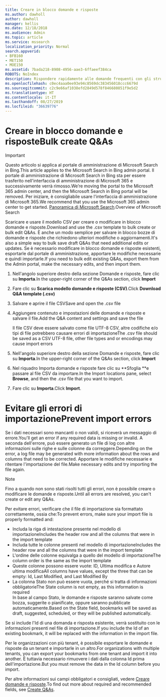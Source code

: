 ```yaml
---
title: Creare in blocco domande e risposte
ms.author: dawholl
author: dawholl
manager: kellis
ms.date: 12/18/2018
ms.audience: Admin
ms.topic: article
ms.service: mssearch
localization_priority: Normal
search.appverid:
- BFB160
- MET150
- MOE150
ms.assetid: 7bada218-8908-4956-aae3-6ffaeef384ca
ROBOTS: NoIndex
description: Rispondere rapidamente alle domande frequenti con gli strumenti di importazione nel portale di amministrazione di Microsoft Search
ms.openlocfilehash: c0ec4aaa0ee93e94c8569dc383456018ccc6679d
ms.sourcegitcommit: c2c9e66af1038efd2849d578f846680851f9e5d2
ms.translationtype: HT
ms.contentlocale: it-IT
ms.lasthandoff: 08/27/2019
ms.locfileid: "36639776"
---
```

# <a name="bulk-create-qas"></a><span data-ttu-id="9f9ad-103">Creare in blocco domande e risposte</span><span class="sxs-lookup"><span data-stu-id="9f9ad-103">Bulk create Q&As</span></span>

> [!IMPORTANT]
> <span data-ttu-id="9f9ad-104">Questo articolo si applica al portale di amministrazione di Microsoft Search in Bing.</span><span class="sxs-lookup"><span data-stu-id="9f9ad-104">This article applies to the Microsoft Search in Bing admin portal.</span></span> <span data-ttu-id="9f9ad-105">Il portale di amministrazione di Microsoft Search in Bing sta per essere trasferito nell'interfaccia di amministrazione di Microsoft 365 e successivamente verrà rimosso.</span><span class="sxs-lookup"><span data-stu-id="9f9ad-105">We’re moving the portal to the Microsoft 365 admin center, and then the Microsoft Search in Bing portal will be removed.</span></span> <span data-ttu-id="9f9ad-106">Per iniziare, è consigliabile usare l'interfaccia di amministrazione di Microsoft 365.</span><span class="sxs-lookup"><span data-stu-id="9f9ad-106">We recommend that you use the Microsoft 365 admin center to get started.</span></span> <span data-ttu-id="9f9ad-107">[Panoramica di Microsoft Search](overview-microsoft-search.md).</span><span class="sxs-lookup"><span data-stu-id="9f9ad-107">Overview of Microsoft Search</span></span>
    
<span data-ttu-id="9f9ad-108">Scaricare e usare il modello CSV per creare o modificare in blocco domande e risposte.</span><span class="sxs-lookup"><span data-stu-id="9f9ad-108">Download and use the .csv template to bulk create or bulk edit Q&As.</span></span> <span data-ttu-id="9f9ad-109">È anche un modo semplice per salvare in blocco bozze di domande e risposte che richiedono ulteriori modifiche o aggiornamenti.</span><span class="sxs-lookup"><span data-stu-id="9f9ad-109">It's also a simple way to bulk save draft Q&As that need additional edits or updates.</span></span> <span data-ttu-id="9f9ad-110">Se è necessario modificare in blocco domande e risposte esistenti, esportarle dal portale di amministrazione, apportare le modifiche necessarie e quindi importarle.</span><span class="sxs-lookup"><span data-stu-id="9f9ad-110">If you need to bulk edit existing Q&As, export them from the Admin portal, make the necessary edits, and then import them.</span></span>
  
1. <span data-ttu-id="9f9ad-111">Nell'angolo superiore destro della sezione Domande e risposte, fare clic su **Importa**.</span><span class="sxs-lookup"><span data-stu-id="9f9ad-111">In the upper-right corner of the Q&As section, click **Import**</span></span>
    
2. <span data-ttu-id="9f9ad-112">Fare clic su **Scarica modello domande e risposte (CSV)**.</span><span class="sxs-lookup"><span data-stu-id="9f9ad-112">Click **Download Q&A template (.csv)**</span></span>
    
3. <span data-ttu-id="9f9ad-113">Salvare e aprire il file CSV</span><span class="sxs-lookup"><span data-stu-id="9f9ad-113">Save and open the .csv file</span></span>
    
4. <span data-ttu-id="9f9ad-114">Aggiungere contenuto e impostazioni delle domande e risposte e salvare il file.</span><span class="sxs-lookup"><span data-stu-id="9f9ad-114">Add the Q&A content and settings and save the file</span></span>

    <span data-ttu-id="9f9ad-115">Il file CSV deve essere salvato come file UTF-8 CSV, altre codifiche e/o tipi di file potrebbero causare errori di importazione</span><span class="sxs-lookup"><span data-stu-id="9f9ad-115">The .csv file should be saved as a CSV UTF-8 file, other file types and or encodings may cause import errors</span></span>
    
5. <span data-ttu-id="9f9ad-116">Nell'angolo superiore destro della sezione Domande e risposte, fare clic su **Importa**.</span><span class="sxs-lookup"><span data-stu-id="9f9ad-116">In the upper-right corner of the Q&As section, click **Import**</span></span>
    
6. <span data-ttu-id="9f9ad-117">Nel riquadro Importa domande e risposte fare clic su \*\*Sfoglia \*\*e passare al file CSV da importare.</span><span class="sxs-lookup"><span data-stu-id="9f9ad-117">In the Import locations pane, select **Browse**, and then the .csv file that you want to import.</span></span> 
    
7. <span data-ttu-id="9f9ad-118">Fare clic su **Importa**.</span><span class="sxs-lookup"><span data-stu-id="9f9ad-118">Click **Import**.</span></span>

# <a name="prevent-import-errors"></a><span data-ttu-id="9f9ad-119">Evitare gli errori di importazione</span><span class="sxs-lookup"><span data-stu-id="9f9ad-119">Prevent import errors</span></span>      
<span data-ttu-id="9f9ad-120">Se i dati necessari sono mancanti o non validi, si riceverà un messaggio di errore.</span><span class="sxs-lookup"><span data-stu-id="9f9ad-120">You'll get an error if any required data is missing or invalid.</span></span> <span data-ttu-id="9f9ad-121">A seconda dell'errore, può essere generato un file di log con altre informazioni sulle righe e sulle colonne da correggere.</span><span class="sxs-lookup"><span data-stu-id="9f9ad-121">Depending on the error, a log file may be generated with more information about the rows and columns that need to be corrected.</span></span> <span data-ttu-id="9f9ad-122">Apportare le modifiche necessarie e ritentare l'importazione del file.</span><span class="sxs-lookup"><span data-stu-id="9f9ad-122">Make necessary edits and try importing the file again.</span></span>

> [!NOTE]
> <span data-ttu-id="9f9ad-123">Fino a quando non sono stati risolti tutti gli errori, non è possibile creare o modificare le domande e risposte.</span><span class="sxs-lookup"><span data-stu-id="9f9ad-123">Until all errors are resolved, you can't create or edit any Q&As.</span></span> 

<span data-ttu-id="9f9ad-124">Per evitare errori, verificare che il file di importazione sia formattato correttamente, ossia che:</span><span class="sxs-lookup"><span data-stu-id="9f9ad-124">To prevent errors, make sure your import file is properly formatted and:</span></span>
- <span data-ttu-id="9f9ad-125">Includa la riga di intestazione presente nel modello di importazione</span><span class="sxs-lookup"><span data-stu-id="9f9ad-125">Includes the header row and all the columns that were in the import template</span></span>
- <span data-ttu-id="9f9ad-126">Includa tutte le colonne presenti nel modello di importazione</span><span class="sxs-lookup"><span data-stu-id="9f9ad-126">Includes the header row and all the columns that were in the import template</span></span>
- <span data-ttu-id="9f9ad-127">L'ordine delle colonne equivalga a quello del modello di importazione</span><span class="sxs-lookup"><span data-stu-id="9f9ad-127">The column order is the same as the import template</span></span>
- <span data-ttu-id="9f9ad-128">Queste colonne possono essere vuote: ID, Ultima modifica e Autore ultima modifica</span><span class="sxs-lookup"><span data-stu-id="9f9ad-128">All columns have values, except the three that can be empty: Id, Last Modified, and Last Modified By</span></span>
- <span data-ttu-id="9f9ad-129">La colonna Stato non può essere vuota, perché si tratta di informazioni obbligatorie</span><span class="sxs-lookup"><span data-stu-id="9f9ad-129">The State column is not empty, as this information is required</span></span>  
<span data-ttu-id="9f9ad-130">In base al campo Stato, le domande e risposte saranno salvate come bozza, suggerite o pianificate, oppure saranno pubblicate automaticamente.</span><span class="sxs-lookup"><span data-stu-id="9f9ad-130">Based on the State field, bookmarks will be saved as draft, suggested, scheduled, or they will be published automatically.</span></span>

<span data-ttu-id="9f9ad-131">Se si include l'Id di una domanda e risposta esistente, verrà sostituito con le informazioni presenti nel file di importazione.</span><span class="sxs-lookup"><span data-stu-id="9f9ad-131">If you include the Id of an existing bookmark, it will be replaced with the information in the import file.</span></span>

<span data-ttu-id="9f9ad-132">Per le organizzazioni con più tenant, è possibile esportare le domande e risposte da un tenant e importarle in un altro.</span><span class="sxs-lookup"><span data-stu-id="9f9ad-132">For organizations with multiple tenants, you can export your bookmarks from one tenant and import it into another.</span></span> <span data-ttu-id="9f9ad-133">È tuttavia necessario rimuovere i dati dalla colonna Id prima dell'importazione.</span><span class="sxs-lookup"><span data-stu-id="9f9ad-133">But you must remove the data in the Id column before you import.</span></span>

<span data-ttu-id="9f9ad-134">Per altre informazioni sui campi obbligatori e consigliati, vedere [Creare domande e risposte](create-qas.md).</span><span class="sxs-lookup"><span data-stu-id="9f9ad-134">To find out more about required and recommended fields, see [Create Q&As](create-qas.md).</span></span>

  

